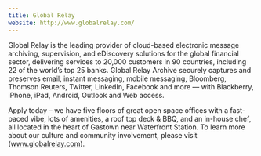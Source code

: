 ```yaml
---
title: Global Relay
website: http://www.globalrelay.com/
---
```


Global Relay is the leading provider of cloud-based electronic message archiving, supervision, and eDiscovery solutions for the global financial sector, delivering services to 20,000 customers in 90 countries, including 22 of the world’s top 25 banks. Global Relay Archive securely captures and preserves email, instant messaging, mobile messaging, Bloomberg, Thomson Reuters, Twitter, LinkedIn, Facebook and more — with Blackberry, iPhone, iPad, Android, Outlook and Web access.

Apply today – we have five floors of great open space offices with a fast-paced vibe, lots of amenities, a roof top deck & BBQ, and an in-house chef, all located in the heart of Gastown near Waterfront Station. To learn more about our culture and community involvement, please visit (www.globalrelay.com).
